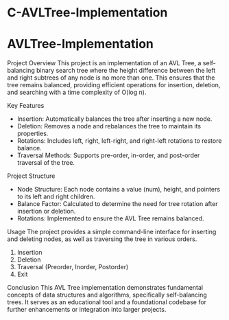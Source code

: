 # C-AVLTree-Implementation

# AVLTree-Implementation

Project Overview
This project is an implementation of an AVL Tree, a self-balancing binary search tree where the height difference between the left and right subtrees of any node is no more than one. This ensures that the tree remains balanced, providing efficient operations for insertion, deletion, and searching with a time complexity of O(log n).

Key Features
- Insertion: Automatically balances the tree after inserting a new node.
- Deletion: Removes a node and rebalances the tree to maintain its properties.
- Rotations: Includes left, right, left-right, and right-left rotations to restore balance.
- Traversal Methods: Supports pre-order, in-order, and post-order traversal of the tree.
  
Project Structure
- Node Structure: Each node contains a value (num), height, and pointers to its left and right children.
- Balance Factor: Calculated to determine the need for tree rotation after insertion or deletion.
- Rotations: Implemented to ensure the AVL Tree remains balanced.

Usage
The project provides a simple command-line interface for inserting and deleting nodes, as well as traversing the tree in various orders.
1. Insertion
2. Deletion
3. Traversal (Preorder, Inorder, Postorder)
4. Exit

Conclusion
This AVL Tree implementation demonstrates fundamental concepts of data structures and algorithms, specifically self-balancing trees. It serves as an educational tool and a foundational codebase for further enhancements or integration into larger projects.
